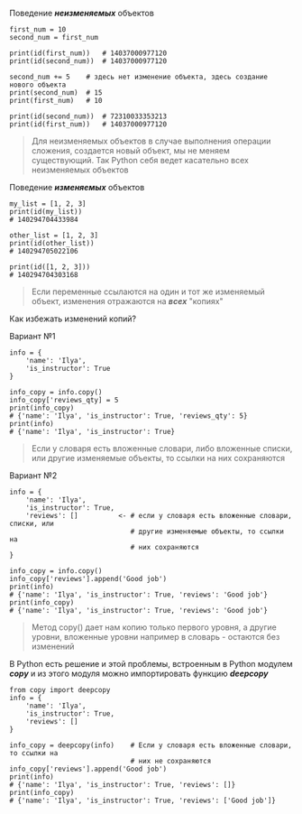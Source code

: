 Поведение ***неизменяемых*** объектов
```
first_num = 10
second_num = first_num

print(id(first_num))   # 14037000977120
print(id(second_num))  # 14037000977120

second_num += 5    # здесь нет изменение объекта, здесь создание нового объекта
print(second_num)  # 15
print(first_num)   # 10

print(id(second_num))  # 72310033353213
print(id(first_num))   # 14037000977120
```
> Для неизменяемых объектов в случае выполнения операции сложения, создается новый объект, мы не меняем существующий.
> Так Python себя ведет касательно всех неизменяемых объектов

Поведение ***изменяемых*** объектов
```
my_list = [1, 2, 3]
print(id(my_list))
# 140294704433984

other_list = [1, 2, 3]
print(id(other_list))
# 140294705022106

print(id([1, 2, 3]))
# 140294704303168
```

> Если переменные ссылаются на один и тот же изменяемый объект, изменения отражаются на ***всех*** "копиях" 

Как избежать изменений копий?

Вариант №1
```
info = {
	'name': 'Ilya',
	'is_instructor': True
}

info_copy = info.copy()    
info_copy['reviews_qty] = 5
print(info_copy)
# {'name': 'Ilya', 'is_instructor': True, 'reviews_qty': 5}
print(info)
# {'name': 'Ilya', 'is_instructor': True}
```
> Если у словаря есть вложенные словари, либо вложенные списки, или другие изменяемые объекты, то ссылки на них сохраняются

Вариант №2
```
info = {
	'name': 'Ilya',
	'is_instructor': True,
	'reviews': []          <- # если у словаря есть вложенные словари, списки, или 
	                          # другие изменяемые объекты, то ссылки на 
							  # них сохраняются
}

info_copy = info.copy()    
info_copy['reviews'].append('Good job')
print(info)
# {'name': 'Ilya', 'is_instructor': True, 'reviews': 'Good job'}
print(info_copy)
# {'name': 'Ilya', 'is_instructor': True, 'reviews': 'Good job'}
```
> Метод copy() дает нам копию только первого уровня, а другие уровни, вложенные уровни например в словарь - остаются без изменений

В Python есть решение и этой проблемы, встроенным в Python модулем ***copy*** и из этого модуля можно импортировать функцию ***deepcopy***
```
from copy import deepcopy
info = {
	'name': 'Ilya',
	'is_instructor': True,
	'reviews': []
}

info_copy = deepcopy(info)    # Если у словаря есть вложенные словари, то ссылки на 
                              # них не сохраняются
info_copy['reviews'].append('Good job')
print(info)
# {'name': 'Ilya', 'is_instructor': True, 'reviews': []}
print(info_copy)
# {'name': 'Ilya', 'is_instructor': True, 'reviews': ['Good job']}
```
